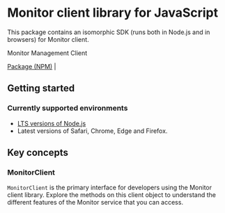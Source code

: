 # Monitor client library for JavaScript

This package contains an isomorphic SDK (runs both in Node.js and in browsers) for Monitor client.

Monitor Management Client

[Package (NPM)](https://www.npmjs.com/package/monitor-data-plane) |

## Getting started

### Currently supported environments

- [LTS versions of Node.js](https://nodejs.org/about/releases/)
- Latest versions of Safari, Chrome, Edge and Firefox.




## Key concepts

### MonitorClient

`MonitorClient` is the primary interface for developers using the Monitor client library. Explore the methods on this client object to understand the different features of the Monitor service that you can access.

